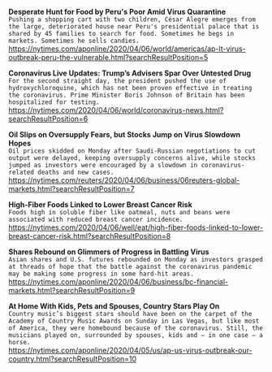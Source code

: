 **Desperate Hunt for Food by Peru's Poor Amid Virus Quarantine**\
`Pushing a shopping cart with two children, César Alegre emerges from the large, deteriorated house near Peru's presidential palace that is shared by 45 families to search for food. Sometimes he begs in markets. Sometimes he sells candies. `\
https://nytimes.com/aponline/2020/04/06/world/americas/ap-lt-virus-outbreak-peru-the-vulnerable.html?searchResultPosition=5

**Coronavirus Live Updates: Trump’s Advisers Spar Over Untested Drug**\
`For the second straight day, the president pushed the use of hydroxychloroquine, which has not been proven effective in treating the coronavirus. Prime Minister Boris Johnson of Britain has been hospitalized for testing.`\
https://nytimes.com/2020/04/06/world/coronavirus-news.html?searchResultPosition=6

**Oil Slips on Oversupply Fears, but Stocks Jump on Virus Slowdown Hopes**\
`Oil prices skidded on Monday after Saudi-Russian negotiations to cut output were delayed, keeping oversupply concerns alive, while stocks jumped as investors were encouraged by a slowdown in coronavirus-related deaths and new cases.`\
https://nytimes.com/reuters/2020/04/06/business/06reuters-global-markets.html?searchResultPosition=7

**High-Fiber Foods Linked to Lower Breast Cancer Risk**\
`Foods high in soluble fiber like oatmeal, nuts and beans were associated with reduced breast cancer incidence.`\
https://nytimes.com/2020/04/06/well/eat/high-fiber-foods-linked-to-lower-breast-cancer-risk.html?searchResultPosition=8

**Shares Rebound on Glimmers of Progress in Battling Virus**\
`Asian shares and U.S. futures rebounded on Monday as investors grasped at threads of hope that the battle against the coronavirus pandemic may be making some progress in some hard-hit areas. `\
https://nytimes.com/aponline/2020/04/06/business/bc-financial-markets.html?searchResultPosition=9

**At Home With Kids, Pets and Spouses, Country Stars Play On**\
`Country music’s biggest stars should have been on the carpet of the Academy of Country Music Awards on Sunday in Las Vegas, but like most of America, they were homebound because of the coronavirus. Still, the musicians played on, surrounded by spouses, kids and — in one case — a horse.`\
https://nytimes.com/aponline/2020/04/05/us/ap-us-virus-outbreak-our-country.html?searchResultPosition=10

